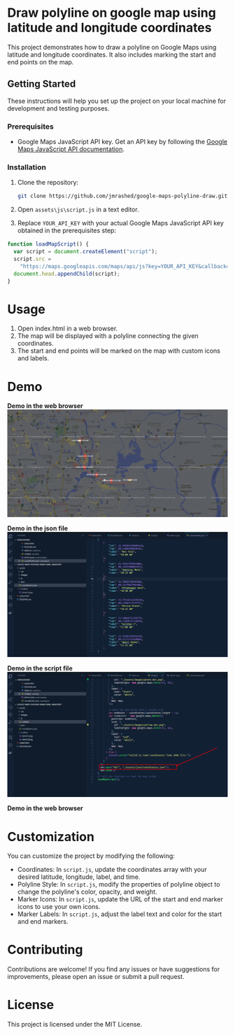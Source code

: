 # Draw polyline on google map using latitude and longitude coordinates

This project demonstrates how to draw a polyline on Google Maps using latitude and longitude coordinates. It also includes marking the start and end points on the map.

## Getting Started

These instructions will help you set up the project on your local machine for development and testing purposes.

### Prerequisites

- Google Maps JavaScript API key. Get an API key by following the [Google Maps JavaScript API documentation](https://developers.google.com/maps/documentation/javascript/get-api-key).

### Installation

1. Clone the repository:

   ```bash
   git clone https://github.com/jmrashed/google-maps-polyline-draw.git
   ```

2. Open `assets\js\script.js` in a text editor.
3. Replace `YOUR_API_KEY` with your actual Google Maps JavaScript API key obtained in the prerequisites step:

```javascript
function loadMapScript() {
  var script = document.createElement("script");
  script.src =
    "https://maps.googleapis.com/maps/api/js?key=YOUR_API_KEY&callback=initMap";
  document.head.appendChild(script);
}
```

# Usage

1. Open index.html in a web browser.
2. The map will be displayed with a polyline connecting the given coordinates.
3. The start and end points will be marked on the map with custom icons and labels.


# Demo 
**Demo in the web browser**
<img src="./assets/readme/demo1.png">



**Demo in the json file**
<img src="./assets/readme/demo2.png">


**Demo in the script file**
<img src="./assets/readme/demo3.png">



**Demo in the web browser**


# Customization

You can customize the project by modifying the following:

- Coordinates: In `script.js`, update the coordinates array with your desired latitude, longitude, label, and time.
- Polyline Style: In `script.js`, modify the properties of polyline object to change the polyline's color, opacity, and weight.
- Marker Icons: In `script.js`, update the URL of the start and end marker icons to use your own icons.
- Marker Labels: In `script.js`, adjust the label text and color for the start and end markers.


# Contributing
Contributions are welcome! If you find any issues or have suggestions for improvements, please open an issue or submit a pull request.

# License
This project is licensed under the MIT License.